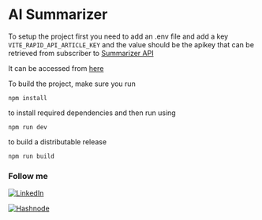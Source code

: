 # AI Summarizer

To setup the project first you need to add an .env file and add a key `VITE_RAPID_API_ARTICLE_KEY` and the value should be the apikey that can be retrieved from subscriber to [Summarizer API](https://rapidapi.com/restyler/api/article-extractor-and-summarizer)

It can be accessed from [here](https://keen-travesseiro-a36d62.netlify.app/)

To build the project, make sure you run

```
npm install
```

to install required dependencies and then run using

```
npm run dev
```

to build a distributable release

```
npm run build
```

### Follow me

<a href="https://www.linkedin.com/in/nilaybarot/" target="_blank"><img src="https://img.shields.io/badge/LinkedIn-%230077B5.svg?&style=flat-square&logo=linkedin&logoColor=white" alt="LinkedIn"></a>

<a href="https://nullbyte.hashnode.dev/" target="_blank"><img src="https://img.shields.io/badge/Hashnode-2962FF?style=for-the-badge&logo=hashnode&logoColor=white" alt="Hashnode"></a>
